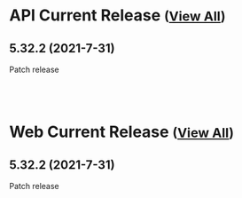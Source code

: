 
# API Current Release <small>([View All](/API.md))</small>
## 5.32.2 (2021-7-31)
Patch release

<br><br>
# Web Current Release <small>([View All](/Web.md))</small>
## 5.32.2 (2021-7-31)
Patch release

  